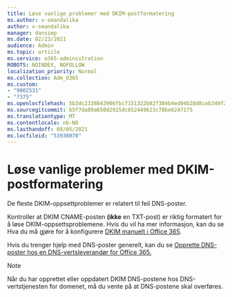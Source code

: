 ```yaml
---
title: Løse vanlige problemer med DKIM-postformatering
ms.author: v-smandalika
author: v-smandalika
manager: dansimp
ms.date: 02/23/2021
audience: Admin
ms.topic: article
ms.service: o365-administration
ROBOTS: NOINDEX, NOFOLLOW
localization_priority: Normal
ms.collection: Adm_O365
ms.custom:
- "9002531"
- "7375"
ms.openlocfilehash: 5b3dc2338843906fbc7151322b82f304b4ed04b28d8ceb349f2705c309cdeae8
ms.sourcegitcommit: b5f7da89a650d2915dc652449623c78be6247175
ms.translationtype: MT
ms.contentlocale: nb-NO
ms.lasthandoff: 08/05/2021
ms.locfileid: "53930070"
---
```

# <a name="fix-common-problems-with-dkim-record-formatting"></a>Løse vanlige problemer med DKIM-postformatering

De fleste DKIM-oppsettproblemer er relatert til feil DNS-poster.

Kontroller at DKIM CNAME-posten **(ikke** en TXT-post) er riktig formatert for å løse DKIM-oppsettsproblemene. Hvis du vil ha mer informasjon, kan du se Hva du må gjøre for å konfigurere [DKIM manuelt i Office 365](https://docs.microsoft.com/microsoft-365/security/office-365-security/use-dkim-to-validate-outbound-email).

Hvis du trenger hjelp med DNS-poster generelt, kan du se [Opprette DNS-poster hos en DNS-vertsleverandør for Office 365.](https://docs.microsoft.com/microsoft-365/admin/get-help-with-domains/create-dns-records-at-any-dns-hosting-provider)

> [!NOTE]
> Når du har opprettet eller oppdatert DKIM DNS-postene hos DNS-vertstjenesten for domenet, må du vente på at DNS-postene skal overføres.
